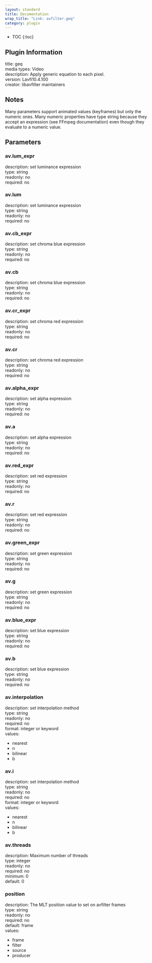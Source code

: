 ```yaml
---
layout: standard
title: Documentation
wrap_title: "Link: avfilter.geq"
category: plugin
---
```

* TOC
{:toc}

## Plugin Information

title: geq  
media types:
Video  
description: Apply generic equation to each pixel.  
version: Lavfi10.4.100  
creator: libavfilter maintainers  

## Notes

Many parameters support animated values (keyframes) but only the numeric ones. Many numeric properties have type string because they accept an expression (see FFmpeg documentation) even though they evaluate to a numeric value.

## Parameters

### av.lum_expr

  
description:
set luminance expression  
type: string  
readonly: no  
required: no  

### av.lum

  
description:
set luminance expression  
type: string  
readonly: no  
required: no  

### av.cb_expr

  
description:
set chroma blue expression  
type: string  
readonly: no  
required: no  

### av.cb

  
description:
set chroma blue expression  
type: string  
readonly: no  
required: no  

### av.cr_expr

  
description:
set chroma red expression  
type: string  
readonly: no  
required: no  

### av.cr

  
description:
set chroma red expression  
type: string  
readonly: no  
required: no  

### av.alpha_expr

  
description:
set alpha expression  
type: string  
readonly: no  
required: no  

### av.a

  
description:
set alpha expression  
type: string  
readonly: no  
required: no  

### av.red_expr

  
description:
set red expression  
type: string  
readonly: no  
required: no  

### av.r

  
description:
set red expression  
type: string  
readonly: no  
required: no  

### av.green_expr

  
description:
set green expression  
type: string  
readonly: no  
required: no  

### av.g

  
description:
set green expression  
type: string  
readonly: no  
required: no  

### av.blue_expr

  
description:
set blue expression  
type: string  
readonly: no  
required: no  

### av.b

  
description:
set blue expression  
type: string  
readonly: no  
required: no  

### av.interpolation

  
description:
set interpolation method  
type: string  
readonly: no  
required: no  
format: integer or keyword  
values:  

* nearest
* n
* bilinear
* b

### av.i

  
description:
set interpolation method  
type: string  
readonly: no  
required: no  
format: integer or keyword  
values:  

* nearest
* n
* bilinear
* b

### av.threads

  
description:
Maximum number of threads  
type: integer  
readonly: no  
required: no  
minimum: 0  
default: 0  

### position

  
description:
The MLT position value to set on avfilter frames  
type: string  
readonly: no  
required: no  
default: frame  
values:  

* frame
* filter
* source
* producer

